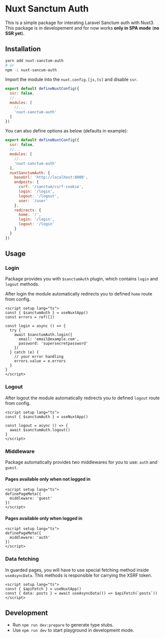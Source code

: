 # Nuxt Sanctum Auth

This is a simple package for interating Laravel Sanctum auth with Nuxt3.
This package is in developement and for now works **only in SPA mode** (**no SSR yet**).

## Installation

```bash
yarn add nuxt-sanctum-auth
# or
npm -i nuxt-sancum-auth
```

Import the module into the `nuxt.config.[js,ts]` and disable `ssr`.

```js
export default defineNuxtConfig({
  ssr: false,
  //...
  modules: [
    //...
    'nuxt-sanctum-auth'
  ]
})
```

You can also define options as below (defaults in example):

```js
export default defineNuxtConfig({
  ssr: false,
  //...
  modules: [
    //...
    'nuxt-sanctum-auth'
  ],
  nuxtSanctumAuth: {
    baseUrl: 'http://localhost:8000',
    endpoits: {
      csrf: '/sanctum/csrf-cookie',
      login: '/login',
      logout: '/logout',
      user: '/user'
    },
    redirects: {
      home: '/',
      login: '/login',
      logout: '/login'
    }
  }
})
```

## Usage

### Login

Package provides you with `$sanctumAuth` plugin, which contains `login` and `logout` methods.

After login the module automatically redirects you to defined `home` route from config.

```vue
<script setup lang="ts">
const { $sanctumAuth } = useNuxtApp()
const errors = ref([])

const login = async () => {
  try {
    await $sanctumAuth.login({
      email: 'email@example.com',
      password: 'supersecretpassword'
    })
  } catch (e) {
    // your error handling
    errors.value = e.errors
  }
}
</script>
```

### Logout

After logout the module automatically redirects you to defined `logout` route from config.

```vue
<script setup lang="ts">
const { $sanctumAuth } = useNuxtApp()

const logout = async () => {
  await $sanctumAuth.logout()
}
</script>
```

### Middleware

Package automatically provides two middlewares for you to use: `auth` and `guest`.

#### Pages available only when not logged in

```vue
<script setup lang="ts">
definePageMeta({
  middleware: 'guest'
})
</script>
```

#### Pages available only when logged in

```vue
<script setup lang="ts">
definePageMeta({
  middleware: 'auth'
})
</script>
```

### Data fetching

In guarded pages, you will have to use special fetching method inside `useAsyncData`. This methods is responsible for carrying the XSRF token.

```vue
<script setup lang="ts">
const { $apiFetch } = useNuxtApp()
const { data: posts } = await useAsyncData(() => $apiFetch(`posts`))
</script>
```

## Development

- Run `npm run dev:prepare` to generate type stubs.
- Use `npm run dev` to start playground in development mode.
